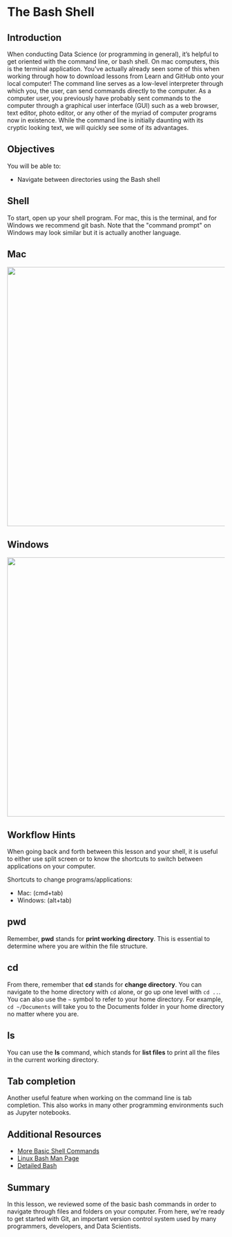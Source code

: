 # The Bash Shell

## Introduction 
When conducting Data Science (or programming in general), it’s helpful to get oriented with the command line, or bash shell. On mac computers, this is the terminal application. You've actually already seen some of this when working through how to download lessons from Learn and GitHub onto your local computer! The command line serves as a low-level interpreter through which you, the user, can send commands directly to the computer. As a computer user, you previously have probably sent commands to the computer through a graphical user interface (GUI) such as a web browser, text editor, photo editor, or any other of the myriad of computer programs now in existence. While the command line is initially daunting with its cryptic looking text, we will quickly see some of its advantages.

## Objectives
You will be able to:

- Navigate between directories using the Bash shell

## Shell
To start, open up your shell program. For mac, this is the terminal, and for Windows we recommend git bash. Note that the "command prompt" on Windows may look similar but it is actually another language.

## Mac
<img src="https://curriculum-content.s3.amazonaws.com/data-science/images/mac_terminal.png" width=600>

## Windows
<img src="https://curriculum-content.s3.amazonaws.com/data-science/images/git_bash.png" width=600>

## Workflow Hints

When going back and forth between this lesson and your shell, it is useful to either use split screen or to know the shortcuts to switch between applications on your computer. 

Shortcuts to change programs/applications:  

* Mac: (cmd+tab)  
* Windows: (alt+tab)

## pwd
Remember, **pwd** stands for **print working directory**. This is essential to determine where you are within the file structure.  

## cd

From there, remember that **cd** stands for **change directory**. You can navigate to the home directory with `cd` alone, or go up one level with `cd ..`. You can also use the `~` symbol to refer to your home directory. For example, `cd ~/Documents` will take you to the Documents folder in your home directory no matter where you are. 

## ls

You can use the **ls** command, which stands for **list files** to print all the files in the current working directory. 

## Tab completion
Another useful feature when working on the command line is tab completion. This also works in many other programming environments such as Jupyter notebooks.


## Additional Resources

* [More Basic Shell Commands](http://www.ks.uiuc.edu/Training/Tutorials/Reference/unixprimer.html)
* [Linux Bash Man Page](https://linux.die.net/man/1/bash)
* [Detailed Bash](https://tiswww.case.edu/php/chet/bash/bashref.html)

## Summary

In this lesson, we reviewed some of the basic bash commands in order to navigate through files and folders on your computer. From here, we're ready to get started with Git, an important version control system used by many programmers, developers, and Data Scientists.

